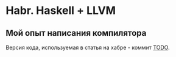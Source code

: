 # Habr. Haskell + LLVM

## Мой опыт написания компилятора

Версия кода, используемая в статья на хабре - коммит [TODO]().
